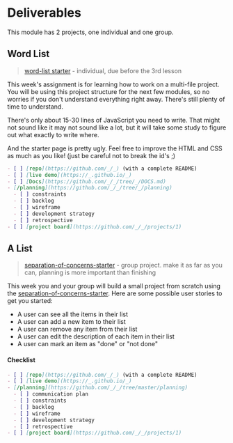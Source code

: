 # Deliverables

This module has 2 projects, one individual and one group.

## Word List

> [word-list starter](https://github.com/HackYourFutureBelgium/word-list) - individual, due before the 3rd lesson

This week's assignment is for learning how to work on a multi-file project. You will be using this project structure for the next few modules, so no worries if you don't understand everything right away. There's still plenty of time to understand.

There's only about 15-30 lines of JavaScript you need to write. That might not sound like it may not sound like a lot, but it will take some study to figure out what exactly to write where.

And the starter page is pretty ugly. Feel free to improve the HTML and CSS as much as you like! (just be careful not to break the id's ;)

```markdown
- [ ] [repo](https://github.com/_/_) (with a complete README)
- [ ] [live demo](https://_.github.io/_)
- [ ] [Docs](https://github.com/_/_/tree/_/DOCS.md)
- [/planning](https://github.com/_/_/tree/_/planning)
  - [ ] constraints
  - [ ] backlog
  - [ ] wireframe
  - [ ] development strategy
  - [ ] retrospective
- [ ] [project board](https://github.com/_/_/projects/1)
```

## A List

> [separation-of-concerns-starter](https://github.com/HackYourFutureBelgium/separation-of-concerns-starter) - group project. make it as far as you can, planning is more important than finishing

This week you and your group will build a small project from scratch using the [separation-of-concerns-starter](https://github.com/HackYourFutureBelgium/separation-of-concerns-starter). Here are some possible user stories to get you started:

- A user can see all the items in their list
- A user can add a new item to their list
- A user can remove any item from their list
- A user can edit the description of each item in their list
- A user can mark an item as "done" or "not done"

#### Checklist

```markdown
- [ ] [repo](https://github.com/_/_) (with a complete README)
- [ ] [live demo](https://_.github.io/_)
- [/planning](https://github.com/_/_/tree/master/planning)
  - [ ] communication plan
  - [ ] constraints
  - [ ] backlog
  - [ ] wireframe
  - [ ] development strategy
  - [ ] retrospective
- [ ] [project board](https://github.com/_/_/projects/1)
```

<!--
## Task Class

Given a simple website with 1-2 user interactions, a student can reverse-engineer the behavior following the steps and code splitting defined in this module.

- _Language Level_: HTML5, CSS3, synchronous JS, DOM, event listeners + handlers, unit tests for logic and components
- _Environment_: modern Browsers, and any JS environment that supports jest/jasmine-style BDD syntax - `describe`, `it`, `expect(_).toEqual(_)`
- _Technologies_: JS and a unit testing environment, linting, CI, ...
- _Starter_: a repository containing code quality scripts, github actions, testing configurations, folder structure, planning, ...
- _Assessment Criteria_: do the CI checks pass, was the student's code review positive and constructive (giving and receiving), are their write-ups clear and in alignment with their code. -->
